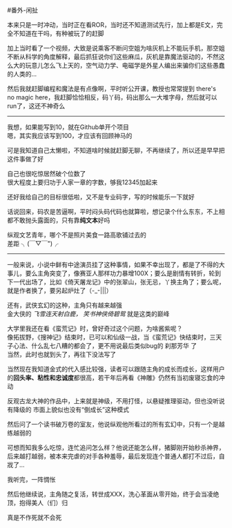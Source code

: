 #番外-闲扯


本来只是一时冲动，当时正在看ROR，当时还不知道测试先行，加上都是E文，完全不知道在干吗，有种被玩了的赶脚  

加上当时看了一个视频，大致是说乘客不断问空姐为啥灰机上不能玩手机，那空姐不断从科学的角度解释，最后抓狂说你们这些麻瓜，灰机是靠魔法驱动的，不然这么大的玩意儿怎么飞上天的，空气动力学、电磁学是外星人编出来骗你们这些愚蠢的人类的...

然后我就赶脚编程和魔法是有点像啊，平时听公开课，教授也常常提到 there's no magic here，我赶脚恰恰相反，码丫码，码出那么一大堆字母，然后就可以run了，这还不神奇么

---

我想，如果能写到10，就在Github单开个项目  
嗯，其实我应该写到100，才应该有回顾神马的  

可是我知道自己太懒啦，不知道啥时候就赶脚无聊，不再继续了，所以还是早早把这件事做了好

自己也很吃惊居然破个位数了  
很大程度上要归功于人家一章的字数，够我12345加起来  

还好我给自己的目标很低啦，又不是专业码字，写的时候能乐一下就好  

话说回来，码农是苦逼啊，平时闷头码代码也就算啦，想记录个什么东东，不上相都不敢抛头露面的，只有靠**纯文本**好吗  

纵观文艺青年，哪个不是照片美食一路高歌铺过去的  
差距  ╮(￣▽￣")╭ 


---

一般来说，小说中鲜有中途演员挂了这种事情，如果不幸出现了，都是了不得的大事儿，要么主角突变了，像赛亚人那样功力暴增100X；要么是剧情有转折，轮到下一代出场了，比如《倚天屠龙记》中的张翠山，张无忌，丫换主角了；要么呢，就是作者换了，要另起炉灶了（-_-|||）  

还有，武侠玄幻的这种，主角只有越来越强  
金大侠的 *飞雪连天射白鹿， 笑书神侠倚碧鸳* 就是这类的巅峰    

大学里我还在看《蛮荒记》时，曾好奇过这个问题，为啥酱紫呢？  
像拓拔野，《搜神记》结束时，已可以和仙级一战，当《蛮荒记》快结束时，三天子心法、什么乱七八糟的都会了，更不用说最后类似bug的 刹那芳华 了  
当然，此时也就到头了，再往下没法写了  

当然现在我知道金式的代入感比较强，读者可以跟随主角的成长而成长，这样用户的**回头率、粘性和忠诚度**都很高，若干年后再看《神雕》仍然有当初废寝忘食的冲动    

反观古龙大神的作品中，上来就是神级，不用打怪，以悬疑推理驱动，但也没听说有降级的 
市面上貌似也没有“倒成长”这种模式

然后问了一个读书破万卷的室友，他说纵观他所看过的所有玄幻中，只有一个是越练越弱的  

可想而知我多么吃惊，连忙追问怎么样？他说还能怎么样，猪脚刚开始秒杀神界，后来越打越弱，被本来完虐的对手各种羞辱，最后发现连个普通人都打不过后，自戕了...  

我听完，一阵惆怅  

然后他继续说，主角随之复活，转世成XXX，洗心革面从零开始，终于会当凌绝顶，抱得美人（们）归

真是不作死就不会死
